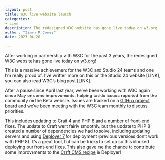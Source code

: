 ```yaml
---
layout: post
title: W3C live website launch
categories:
- Live
description: The redesigned W3C website has gone live today on w3.org
author: "Simon R Jones"
date: 2023-06-20 

---
```


After working in partnership with W3C for the past 3 years, the redesigned W3C website has gone live today on [w3.org](https://www.w3.org/)!

This is a massive achievement for the W3C and Studio 24 teams and one I’m really proud of. I’ve written more on this on 
the Studio 24 website [LINK], you can also read W3C’s blog post [LINK].

After a pause since April last year, we’ve been working with W3C again since May on some improvements, helping tackle 
issues reported from the community on the Beta website. Issues are tracked on a [GitHub project board](https://github.com/orgs/w3c/projects/27) 
and we’ve been meeting with the W3C team monthly to discuss priorities.

This includes updating to Craft 4 and PHP 8 and a number of front-end fixes. The update to Craft went fairly smoothly, 
but the update to PHP 8 created a number of dependencies we had to solve, including updating servers and using [Deployer 7](https://deployer.org/) 
for deployment (previous versions don’t work with PHP 8). It’s a great tool, but can be tricky to set up so this blocked 
deploying our front-end fixes. This also gave me the chance to contribute some improvements to the [Craft CMS recipe](https://deployer.org/docs/7.x/recipe/craftcms) in Deployer!
